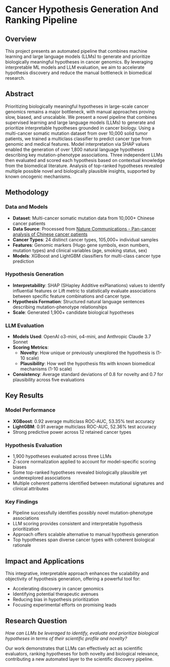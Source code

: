 # Cancer Hypothesis Generation And Ranking Pipeline

## Overview

This project presents an automated pipeline that combines machine learning and large language models (LLMs) to generate and prioritize biologically meaningful hypotheses in cancer genomics. By leveraging interpretable ML models and LLM evaluation, we aim to accelerate hypothesis discovery and reduce the manual bottleneck in biomedical research.

## Abstract

Prioritizing biologically meaningful hypotheses in large-scale cancer genomics remains a major bottleneck, with manual approaches proving slow, biased, and unscalable. We present a novel pipeline that combines supervised learning and large language models (LLMs) to generate and prioritize interpretable hypotheses grounded in cancer biology. Using a multi-cancer somatic mutation dataset from over 10,000 solid tumor patients, we trained a multiclass classifier to predict cancer type from genomic and medical features. Model interpretation via SHAP values enabled the generation of over 1,800 natural language hypotheses describing key mutation-phenotype associations. Three independent LLMs then evaluated and scored each hypothesis based on contextual knowledge from the biomedical literature. Analysis of top-ranked hypotheses revealed multiple possible novel and biologically plausible insights, supported by known oncogenic mechanisms.

## Methodology

### Data and Models
- **Dataset**: Multi-cancer somatic mutation data from 10,000+ Chinese cancer patients
- **Data Source**: Processed from [Nature Communications - Pan-cancer analysis of Chinese cancer patients](https://www.nature.com/articles/s41467-022-31780-9)
- **Cancer Types**: 24 distinct cancer types, 105,000+ individual samples
- **Features**: Genomic markers (Hugo gene symbols, exon numbers, mutation types) and clinical variables (age, smoking status, sex)
- **Models**: XGBoost and LightGBM classifiers for multi-class cancer type prediction

### Hypothesis Generation
- **Interpretability**: SHAP (SHapley Additive exPlanations) values to identify influential features or Lift metric to statistically evaluate
associations between specific feature combinations and cancer type.
- **Hypothesis Formation**: Structured natural language sentences describing mutation-phenotype relationships
- **Scale**: Generated 1,900+ candidate biological hypotheses

### LLM Evaluation
- **Models Used**: OpenAI o3-mini, o4-mini, and Anthropic Claude 3.7 Sonnet
- **Scoring Metrics**: 
  - **Novelty**: How unique or previously unexplored the hypothesis is (1-10 scale)
  - **Plausibility**: How well the hypothesis fits with known biomedical mechanisms (1-10 scale)
- **Consistency**: Average standard deviations of 0.8 for novelty and 0.7 for plausibility across five evaluations

## Key Results

### Model Performance
- **XGBoost**: 0.92 average multiclass ROC-AUC, 53.35% test accuracy
- **LightGBM**: 0.91 average multiclass ROC-AUC, 52.36% test accuracy
- Strong predictive power across 12 retained cancer types

### Hypothesis Evaluation
- 1,900 hypotheses evaluated across three LLMs
- Z-score normalization applied to account for model-specific scoring biases
- Some top-ranked hypotheses revealed biologically plausible yet underexplored associations
- Multiple coherent patterns identified between mutational signatures and clinical attributes

### Key Findings
- Pipeline successfully identifies possibly novel mutation-phenotype associations
- LLM scoring provides consistent and interpretable hypothesis prioritization
- Approach offers scalable alternative to manual hypothesis generation
- Top hypotheses span diverse cancer types with coherent biological rationale

## Impact and Applications

This integrative, interpretable approach enhances the scalability and objectivity of hypothesis generation, offering a powerful tool for:
- Accelerating discovery in cancer genomics
- Identifying potential therapeutic avenues
- Reducing bias in hypothesis prioritization
- Focusing experimental efforts on promising leads

## Research Question

*How can LLMs be leveraged to identify, evaluate and prioritize biological hypotheses in terms of their scientific profile and novelty?*

Our work demonstrates that LLMs can effectively act as scientific evaluators, ranking hypotheses for both novelty and biological relevance, contributing a new automated layer to the scientific discovery pipeline.
